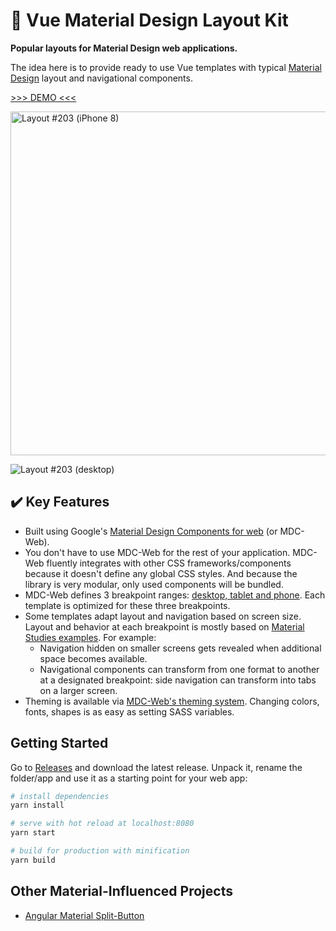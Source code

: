 # :rocket: Vue Material Design Layout Kit

**Popular layouts for Material Design web applications.**

The idea here is to provide ready to use Vue templates with typical [Material Design](https://material.io/) layout and navigational components.

[&gt;&gt;&gt; DEMO &lt;&lt;&lt;](http://vue-layouts.kekscs.com/)


<img src="https://kekscs.blob.core.windows.net/dev/vue-material-layout-kit/layout-screens/203/layout203-iphone8.png" alt="Layout #203 (iPhone 8)" title="Layout #203 (iPhone 8)" height="550">

![Layout #203 (desktop)](https://kekscs.blob.core.windows.net/dev/vue-material-layout-kit/layout-screens/203/layout203-desktop.png "Layout #203 (deskop)")

## :heavy_check_mark: Key Features

* Built using Google's [Material Design Components for web](https://material.io/develop/web) (or MDC-Web).
* You don't have to use MDC-Web for the rest of your application. MDC-Web fluently integrates with other CSS frameworks/components because it doesn't define any global CSS styles. And because the library is very modular, only used components will be bundled.
* MDC-Web defines 3 breakpoint ranges: [desktop, tablet and phone](https://material.io/develop/web/supporting/layout-grid). Each template is optimized for these three breakpoints.
* Some templates adapt layout and navigation based on screen size. Layout and behavior at each breakpoint is mostly based on [Material Studies examples](https://material.io/design/material-studies/about-our-material-studies.html). For example:
  * Navigation hidden on smaller screens gets revealed when additional space becomes available.
  * Navigational components can transform from one format to another at a designated breakpoint: side navigation can transform into tabs on a larger screen.
* Theming is available via [MDC-Web's theming system](https://material.io/develop/web/theming/theming-guide). Changing colors, fonts, shapes is as easy as setting SASS variables.


## Getting Started

Go to [Releases](https://github.com/kekscs/vue-material-layout-kit/releases) and download the latest release. Unpack it, rename the folder/app and use it as a starting point for your web app:

``` bash
# install dependencies
yarn install

# serve with hot reload at localhost:8080
yarn start

# build for production with minification
yarn build
```

## Other Material-Influenced Projects
* [Angular Material Split-Button](https://github.com/material-spirit/ngx-split-button)
